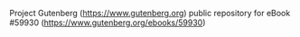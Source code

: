 Project Gutenberg (https://www.gutenberg.org) public repository for
eBook #59930 (https://www.gutenberg.org/ebooks/59930)
